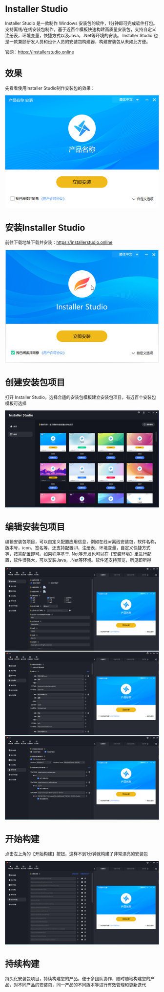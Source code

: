 # Installer Studio
Installer Studio 是一款制作 Windows 安装包的软件，1分钟即可完成软件打包。支持离线/在线安装包制作，基于近百个模板快速构建高质量安装包，支持自定义注册表，环境变量，快捷方式以及Java，.Net等环境的安装。
Installer Studio 也是一款兼顾研发人员和设计人员的安装包构建器，构建安装包从未如此方便。

官网：https://installerstudio.online

# 效果
先看看使用Installer Studio制作安装包的效果：

<img src="https://github.com/UTSApps/installerstudio/blob/main/images/template_screenshots/50000.png">

# 安装Installer Studio
前往下载地址下载并安装：https://installerstudio.online

<img src="https://github.com/UTSApps/installerstudio/blob/main/images/installer/1.png">

# 创建安装包项目
打开 Installer Studio，选择合适的安装包模板建立安装包项目，有近百个安装包模板可选择

<img src="https://github.com/UTSApps/installerstudio/blob/main/images/app_screenshots/2.png">

# 编辑安装包项目
编辑安装包项目，可以自定义配置应用信息，例如在线or离线安装包，软件名称，版本号，icon，签名等，还支持配置UI，注册表，环境变量，自定义快捷方式等，按需配置即可。如果程序基于. Net等开发也可以在【安装环境】里进行配置，软件很强大，可以安装Java，.Net等环境。软件还支持预览，所见即所得

<img src="https://github.com/UTSApps/installerstudio/blob/main/images/app_screenshots/3.png">

<img src="https://github.com/UTSApps/installerstudio/blob/main/images/app_screenshots/7.png">

<img src="https://github.com/UTSApps/installerstudio/blob/main/images/app_screenshots/8.png">

# 开始构建
点击左上角的【开始构建】按钮，这样不到1分钟就构建了非常漂亮的安装包

<img src="https://github.com/UTSApps/installerstudio/blob/main/images/app_screenshots/9.png">


# 持续构建
持久化安装包项目，持续构建您的产品，便于多团队协作，随时随地构建您的产品，对不同产品的安装包，同一产品的不同版本等进行有效管理和更新迭代
